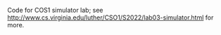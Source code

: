 Code for COS1 simulator lab; see <http://www.cs.virginia.edu/luther/CSO1/S2022/lab03-simulator.html> for more.
